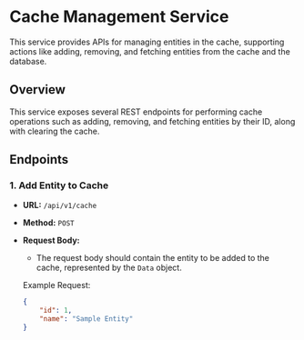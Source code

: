 # Cache Management Service

This service provides APIs for managing entities in the cache, supporting actions like adding, removing, and fetching entities from the cache and the database.

## Overview

This service exposes several REST endpoints for performing cache operations such as adding, removing, and fetching entities by their ID, along with clearing the cache.

## Endpoints

### 1. **Add Entity to Cache**

- **URL:** `/api/v1/cache`
- **Method:** `POST`
- **Request Body:**
    - The request body should contain the entity to be added to the cache, represented by the `Data` object.
  
  Example Request:
  ```json
  {
      "id": 1,
      "name": "Sample Entity"
  }
